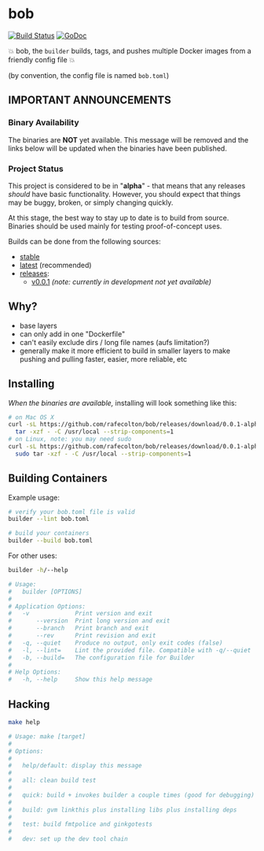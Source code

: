 bob
===

[![Build Status](https://travis-ci.org/rafecolton/bob.svg?branch=master)](https://travis-ci.org/rafecolton/bob)
[![GoDoc](https://godoc.org/github.com/rafecolton/bob?status.png)](https://godoc.org/github.com/rafecolton/bob)

:boom: bob, the `builder` builds, tags, and pushes multiple Docker
images from a friendly config file :boom:

(by convention, the config file is named `bob.toml`)

## IMPORTANT ANNOUNCEMENTS

### Binary Availability

The binaries are **NOT** yet available.  This message will be removed
and the links below will be updated when the binaries have been published.

### Project Status

This project is considered to be in "**alpha**" - that means that any
releases *should* have basic functionality.  However, you should expect
that things may be buggy, broken, or simply changing quickly.

At this stage, the best way to stay up to date is to build from source.
Binaries should be used mainly for testing proof-of-concept uses.

Builds can be done from the following sources:

* [stable](https://github.com/rafecolton/bob)
* [latest](https://github.com/modcloth/bob) (recommended)
* [releases](https://github.com/rafecolton/bob/releases):
  - [v0.0.1](https://github.com/modcloth/bob/tree/v0.0.1) *(note: currently in development not yet available)*

## Why?

* base layers
* can only add in one "Dockerfile"
* can't easily exclude dirs / long file names (aufs limitation?)
* generally make it more efficient to build in smaller layers to make
  pushing and pulling faster, easier, more reliable, etc

## Installing

*When the binaries are available,* installing will look something like this:

```bash
# on Mac OS X
curl -sL https://github.com/rafecolton/bob/releases/download/0.0.1-alpha/darwin-amd64.tar.gz | \
  tar -xzf - -C /usr/local --strip-components=1
# on Linux, note: you may need sudo
curl -sL https://github.com/rafecolton/bob/releases/download/0.0.1-alpha/linux-amd64.tar.gz | \
  sudo tar -xzf - -C /usr/local --strip-components=1
```

## Building Containers

Example usage:

```bash
# verify your bob.toml file is valid
builder --lint bob.toml

# build your containers
builder --build bob.toml
```

For other uses:

```bash
builder -h/--help

# Usage:
#   builder [OPTIONS]
# 
# Application Options:
#   -v             Print version and exit
#       --version  Print long version and exit
#       --branch   Print branch and exit
#       --rev      Print revision and exit
#   -q, --quiet    Produce no output, only exit codes (false)
#   -l, --lint=    Lint the provided file. Compatible with -q/--quiet
#   -b, --build=   The configuration file for Builder
# 
# Help Options:
#   -h, --help     Show this help message
```

## Hacking

```bash
make help

# Usage: make [target]
#
# Options:
#
#   help/default: display this message
#
#   all: clean build test
#
#   quick: build + invokes builder a couple times (good for debugging)
#
#   build: gvm linkthis plus installing libs plus installing deps
#
#   test: build fmtpolice and ginkgotests
#
#   dev: set up the dev tool chain
```
